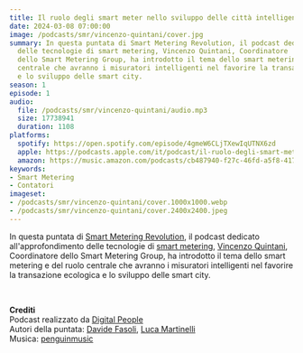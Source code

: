 ```yaml
---
title: Il ruolo degli smart meter nello sviluppo delle città intelligenti
date: 2024-03-08 07:00:00
image: /podcasts/smr/vincenzo-quintani/cover.jpg
summary: In questa puntata di Smart Metering Revolution, il podcast dedicato all'approfondimento
  delle tecnologie di smart metering, Vincenzo Quintani, Coordinatore
  dello Smart Metering Group, ha introdotto il tema dello smart metering e del ruolo
  centrale che avranno i misuratori intelligenti nel favorire la transazione ecologica
  e lo sviluppo delle smart city.
season: 1
episode: 1
audio:
  file: /podcasts/smr/vincenzo-quintani/audio.mp3
  size: 17738941
  duration: 1108
platforms:
  spotify: https://open.spotify.com/episode/4gmeW6CLjTXewIqUTNX6zd
  apple: https://podcasts.apple.com/it/podcast/il-ruolo-degli-smart-meter-nello-sviluppo-delle/id1734409224?i=1000648065060
  amazon: https://music.amazon.com/podcasts/cb487940-f27c-46fd-a5f8-4172c9a7dbb1/episodes/35ef22ed-9660-4e3f-be71-fbf32c07e677/smart-metering-revolution-il-ruolo-degli-smart-meter-nello-sviluppo-delle-citt%C3%A0-intelligenti
keywords:
- Smart Metering
- Contatori
imageset:
- /podcasts/smr/vincenzo-quintani/cover.1000x1000.webp
- /podcasts/smr/vincenzo-quintani/cover.2400x2400.jpeg
---
```


In questa puntata di [Smart Metering Revolution](https://www.innovabilitycircle.com/suom-2023/), il podcast dedicato all'approfondimento delle tecnologie di [smart metering](https://smg-anie.it/), [Vincenzo Quintani](https://www.linkedin.com/in/vincenzo-quintani-457990b9), Coordinatore dello Smart Metering Group, ha introdotto il tema dello smart metering e del ruolo centrale che avranno i misuratori intelligenti nel favorire la transazione ecologica e lo sviluppo delle smart city.

<br>

**Crediti**<br>
Podcast realizzato da [Digital People](https://w3id.org/digitalpeople)<br>
Autori della puntata: [Davide Fasoli](https://www.linkedin.com/in/davide-fasoli-2b3246179/), [Luca Martinelli](https://www.linkedin.com/in/luca-martinelli/)<br>
Musica: [penguinmusic](https://pixabay.com/users/penguinmusic-24940186/)